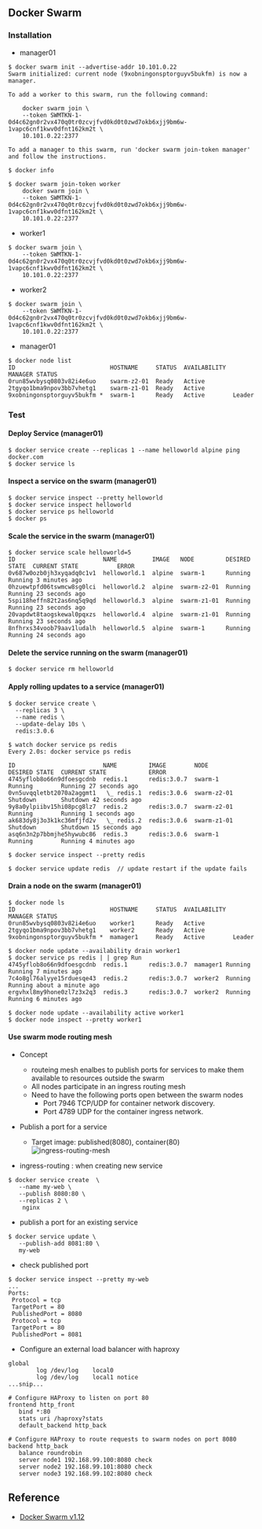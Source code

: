 ## Docker Swarm

### Installation
- manager01
```
$ docker swarm init --advertise-addr 10.101.0.22
Swarm initialized: current node (9xobningonsptorguyv5bukfm) is now a manager.

To add a worker to this swarm, run the following command:

    docker swarm join \
    --token SWMTKN-1-0d4c62gn0r2vx470q0tr0zcvjfvd0kd0t0zwd7okb6xjj9bm6w-1vapc6cnf1kwv0dfnt162km2t \
    10.101.0.22:2377

To add a manager to this swarm, run 'docker swarm join-token manager' and follow the instructions.

$ docker info

$ docker swarm join-token worker
    docker swarm join \
    --token SWMTKN-1-0d4c62gn0r2vx470q0tr0zcvjfvd0kd0t0zwd7okb6xjj9bm6w-1vapc6cnf1kwv0dfnt162km2t \
    10.101.0.22:2377
```
- worker1
```
$ docker swarm join \
    --token SWMTKN-1-0d4c62gn0r2vx470q0tr0zcvjfvd0kd0t0zwd7okb6xjj9bm6w-1vapc6cnf1kwv0dfnt162km2t \
    10.101.0.22:2377
```
- worker2
```
$ docker swarm join \
    --token SWMTKN-1-0d4c62gn0r2vx470q0tr0zcvjfvd0kd0t0zwd7okb6xjj9bm6w-1vapc6cnf1kwv0dfnt162km2t \
    10.101.0.22:2377
```
- manager01
```
$ docker node list
ID                           HOSTNAME     STATUS  AVAILABILITY  MANAGER STATUS
0run85wvbysq0803v82i4e6uo    swarm-z2-01  Ready   Active
2tgyqo1bma9npov3bb7vhetg1    swarm-z1-01  Ready   Active
9xobningonsptorguyv5bukfm *  swarm-1      Ready   Active        Leader
```

### Test
#### Deploy Service (manager01)
```
$ docker service create --replicas 1 --name helloworld alpine ping docker.com
$ docker service ls
```
#### Inspect a service on the swarm (manager01)
```
$ docker service inspect --pretty helloworld
$ docker service inspect helloworld
$ docker service ps helloworld
$ docker ps  
```
#### Scale the service in the swarm (manager01)
```
$ docker service scale helloworld=5
ID                         NAME          IMAGE   NODE         DESIRED STATE  CURRENT STATE           ERROR
0v687w0ozb0jh3xyqadq0c1v1  helloworld.1  alpine  swarm-1      Running        Running 3 minutes ago
0hzuewtpfd06tswmcw8sg0lci  helloworld.2  alpine  swarm-z2-01  Running        Running 23 seconds ago
5spi18heffn82t2as6nq5q9qd  helloworld.3  alpine  swarm-z1-01  Running        Running 23 seconds ago
20vapdwt8taogskewal0pqxzs  helloworld.4  alpine  swarm-z1-01  Running        Running 23 seconds ago
8nfhrxs34voob79aav1ludalh  helloworld.5  alpine  swarm-1      Running        Running 24 seconds ago
```
#### Delete the service running on the swarm (manager01)
```
$ docker service rm helloworld
```
#### Apply rolling updates to a service (manager01)
```
$ docker service create \
  --replicas 3 \
  --name redis \
  --update-delay 10s \
  redis:3.0.6

$ watch docker service ps redis
Every 2.0s: docker service ps redis   

ID                         NAME         IMAGE        NODE         DESIRED STATE  CURRENT STATE            ERROR
4745yflob8o66n9dfoesgcdnb  redis.1      redis:3.0.7  swarm-1      Running        Running 27 seconds ago
0vn5uvqqletbt2070a2aggmt1   \_ redis.1  redis:3.0.6  swarm-z2-01  Shutdown       Shutdown 42 seconds ago
9y8a0ylpiibv15hi08pcg8lz7  redis.2      redis:3.0.7  swarm-z2-01  Running        Running 1 seconds ago
ak683dy8j3o3k1kc36mfjfd2v   \_ redis.2  redis:3.0.6  swarm-z1-01  Shutdown       Shutdown 15 seconds ago
asq6n3n2p7bbmjhe5hywubc86  redis.3      redis:3.0.6  swarm-1      Running        Running 4 minutes ago

$ docker service inspect --pretty redis

$ docker service update redis  // update restart if the update fails
``` 
#### Drain a node on the swarm (manager01)
```
$ docker node ls
ID                           HOSTNAME     STATUS  AVAILABILITY  MANAGER STATUS
0run85wvbysq0803v82i4e6uo    worker1      Ready   Active
2tgyqo1bma9npov3bb7vhetg1    worker2      Ready   Active
9xobningonsptorguyv5bukfm *  mamager1     Ready   Active        Leader

$ docker node update --availability drain worker1
$ docker service ps redis | | grep Run
4745yflob8o66n9dfoesgcdnb  redis.1      redis:3.0.7  mamager1 Running        Running 7 minutes ago
7c4o8gl76alyye15rduesqe43  redis.2      redis:3.0.7  worker2  Running        Running about a minute ago
ergvhxl8my9hone0zl7z3x2q3  redis.3      redis:3.0.7  worker2  Running        Running 6 minutes ago

$ docker node update --availability active worker1
$ docker node inspect --pretty worker1
```
#### Use swarm mode routing mesh
- Concept
  - routeing mesh enalbes to publish ports for services to make them available to resources outside the swarm
  - All nodes participate in an ingress routing mesh
  - Need to have the following ports open between the swarm nodes
    - Port 7946 TCP/UDP for container network discovery.
    - Port 4789 UDP for the container ingress network.
    
- Publish a port for a service
  - Target image: published(8080), container(80)
![ingress-routing-mesh](https://docs.docker.com/engine/swarm/images/ingress-lb.png)

- ingress-routing : when creating new service 
```
$ docker service create  \
   --name my-web \
   --publish 8080:80 \
   --replicas 2 \
    nginx
```
- publish a port for an existing service 
```
$ docker service update \
   --publish-add 8081:80 \
   my-web
```
- check published port
```
$ docker service inspect --pretty my-web
...
Ports:
 Protocol = tcp
 TargetPort = 80
 PublishedPort = 8080
 Protocol = tcp
 TargetPort = 80
 PublishedPort = 8081
```
- Configure an external load balancer with haproxy
```
global
        log /dev/log    local0
        log /dev/log    local1 notice
...snip...

# Configure HAProxy to listen on port 80
frontend http_front
   bind *:80
   stats uri /haproxy?stats
   default_backend http_back

# Configure HAProxy to route requests to swarm nodes on port 8080
backend http_back
   balance roundrobin
   server node1 192.168.99.100:8080 check
   server node2 192.168.99.101:8080 check
   server node3 192.168.99.102:8080 check
```

## Reference
- [Docker Swarm v1.12](https://docs.docker.com/engine/swarm/)
